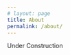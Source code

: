 ```yaml
---
# layout: page
title: About
permalink: /about/
---
```


Under Construction

[Skoona Repositories]: https://github.com/skoona
